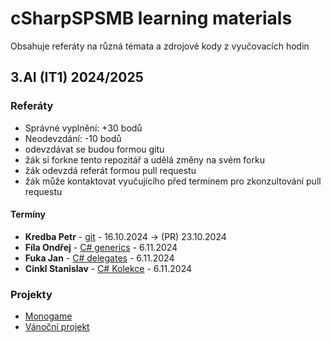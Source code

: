 # cSharpSPSMB learning materials 

Obsahuje referáty na různá témata a zdrojové kody z vyučovacích hodin

## 3.AI (IT1) 2024/2025

### Referáty

- Správné vyplnění: +30 bodů
- Neodevzdání: -10 bodů
- odevzdávat se budou formou gitu
- žák si forkne tento repozitář a udělá změny na svém forku
- žák odevzdá referát formou pull requestu
- žák může kontaktovat vyučujícího před termínem pro zkonzultování pull requestu

#### Termíny

- **Kredba Petr** - [git](materials/git.md) - 16.10.2024 -> (PR) 23.10.2024
- **Fíla Ondřej** - [C# generics](materials/cSharp/generics.md) - 6.11.2024
- **Fuka Jan** - [C# delegates](materials/cSharp/delegates.md) - 6.11.2024
- **Cinkl Stanislav** - [C# Kolekce](materilas/cSharp/collections.md) - 6.11.2024

### Projekty

- [Monogame](projekty/monogame.md)
- [Vánoční projekt](projekty/christmas/christmas.md)